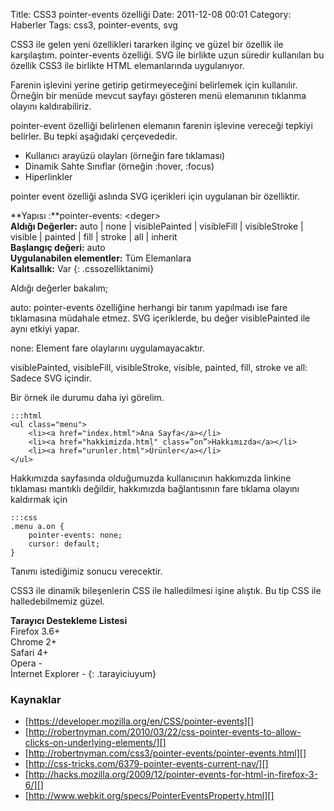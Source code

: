 Title: CSS3 pointer-events özelliği
Date: 2011-12-08 00:01
Category: Haberler
Tags: css3, pointer-events, svg

CSS3 ile gelen yeni özellikleri tararken ilginç ve güzel bir özellik ile
karşılaştım. pointer-events özelliği. SVG ile birlikte uzun süredir
kullanılan bu özellik CSS3 ile birlikte HTML elemanlarında uygulanıyor.

Farenin işlevini yerine getirip getirmeyeceğini belirlemek için
kullanılır. Örneğin bir menüde mevcut sayfayı gösteren menü elemanının
tıklanma olayını kaldırabiliriz.

pointer-event özelliği belirlenen elemanın farenin işlevine vereceği
tepkiyi belirler. Bu tepki aşağıdaki çerçevededir.

-   Kullanıcı arayüzü olayları (örneğin fare tıklaması)
-   Dinamik Sahte Sınıflar (örneğin :hover, :focus)
-   Hiperlinkler

pointer event özelliği aslında SVG içerikleri için uygulanan bir
özelliktir.

**Yapısı :**pointer-events: <deger\>  
**Aldığı Değerler:** auto | none | visiblePainted | visibleFill | visibleStroke | visible | painted | fill | stroke | all | inherit   
**Başlangıç değeri:** auto   
**Uygulanabilen elementler:** Tüm Elemanlara  
**Kalıtsallık:** Var
{: .cssozelliktanimi}

Aldığı değerler bakalım;

auto: pointer-events özelliğine herhangi bir tanım yapılmadı ise fare
tıklamasına müdahale etmez. SVG içeriklerde, bu değer visiblePainted ile
aynı etkiyi yapar.

none: Element fare olaylarını uygulamayacaktır.

visiblePainted, visibleFill, visibleStroke, visible, painted, fill,
stroke ve all: Sadece SVG içindir.

Bir örnek ile durumu daha iyi görelim.
	
	:::html
	<ul class="menu">
		<li><a href="index.html">Ana Sayfa</a></li>
		<li><a href="hakkimizda.html" class=”on”>Hakkımızda</a></li>
		<li><a href="urunler.html">Ürünler</a></li>
	</ul>

Hakkımızda sayfasında olduğumuzda kullanıcının hakkımızda linkine
tıklaması mantıklı değildir, hakkımızda bağlantısının fare tıklama
olayını kaldırmak için
	
	:::css
	.menu a.on {
		pointer-events: none;
		cursor: default;
	}

Tanımı istediğimiz sonucu verecektir.

CSS3 ile dinamik bileşenlerin CSS ile halledilmesi işine alıştık. Bu tip
CSS ile halledebilmemiz güzel.

**Tarayıcı Destekleme Listesi**  
Firefox 3.6+   
Chrome 2+  
Safari 4+   
Opera -  
İnternet Explorer -
{: .tarayiciuyum}

### Kaynaklar

-   [https://developer.mozilla.org/en/CSS/pointer-events][]
-   [http://robertnyman.com/2010/03/22/css-pointer-events-to-allow-clicks-on-underlying-elements/][]
-   [http://robertnyman.com/css3/pointer-events/pointer-events.html][]
-   [http://css-tricks.com/6379-pointer-events-current-nav/][]
-   [http://hacks.mozilla.org/2009/12/pointer-events-for-html-in-firefox-3-6/][]
-   [http://www.webkit.org/specs/PointerEventsProperty.html][]

  [https://developer.mozilla.org/en/CSS/pointer-events]: https://developer.mozilla.org/en/CSS/pointer-events
  [http://robertnyman.com/2010/03/22/css-pointer-events-to-allow-clicks-on-underlying-elements/]: http://robertnyman.com/2010/03/22/css-pointer-events-to-allow-clicks-on-underlying-elements/
  [http://robertnyman.com/css3/pointer-events/pointer-events.html]: http://robertnyman.com/css3/pointer-events/pointer-events.html
  [http://css-tricks.com/6379-pointer-events-current-nav/]: http://css-tricks.com/6379-pointer-events-current-nav/
  [http://hacks.mozilla.org/2009/12/pointer-events-for-html-in-firefox-3-6/]: http://hacks.mozilla.org/2009/12/pointer-events-for-html-in-firefox-3-6/
  [http://www.webkit.org/specs/PointerEventsProperty.html]: http://www.webkit.org/specs/PointerEventsProperty.html
